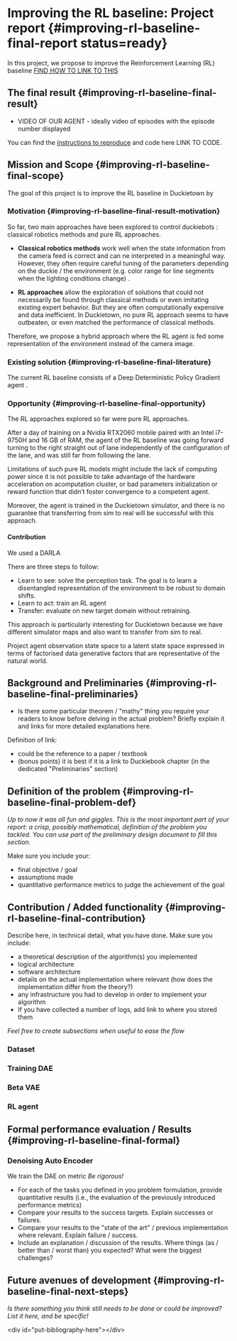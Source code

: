 #  Improving the RL baseline: Project report {#improving-rl-baseline-final-report status=ready}

In this project, we propose to improve the Reinforcement Learning (RL) baseline [FIND HOW TO LINK TO THIS](https://github.com/duckietown/docs-AIDO/blob/master19/book/AIDO/31_task_embodied_strategies/36_rl_baseline.md)

## The final result {#improving-rl-baseline-final-result}

* VIDEO OF OUR AGENT - ideally video of episodes with the episode number displayed

You can find the [instructions to reproduce](#instructions-improving-rl-baseline) and code here LINK TO CODE.
## Mission and Scope {#improving-rl-baseline-final-scope}

The goal of this project is to improve the RL baseline in Duckietown by 


### Motivation {#improving-rl-baseline-final-result-motivation}

So far, two main approaches have been explored to control duckiebots : classical robotics methods and pure RL approaches.

- **Classical robotics methods** work well when the state information from the camera feed is correct and can ne interpreted in a meaningful way. However, they often require careful tuning of the parameters depending on the duckie / the environment (e.g. color range for line segments when the lighting conditions change) . 

- **RL approaches** allow the exploration of solutions that could not necessarily be found through classical methods or even imitating existing expert behavior. But they are often computationally expensive and data inefficient. In Duckietown, no pure RL approach seems to have outbeaten, or even matched the performance of classical methods.

Therefore, we propose a hybrid approach where the RL agent is fed some representation of the environment instead of the camera image. 


### Existing solution {#improving-rl-baseline-final-literature}

The current RL baseline consists of a Deep Deterministic Policy Gradient agent [](#bib:lillicrap2019continuous). 

### Opportunity {#improving-rl-baseline-final-opportunity}

The RL approaches explored so far were pure RL approaches.

After a day of training on a Nvidia RTX2060 mobile paired with an Intel i7-9750H and 16 GB of RAM, the agent of the RL baseline was going forward turning to the right straight out of lane independently of the configuration of the lane, and was still far from following the lane. 

Limitations of such pure RL models might include the lack of computing power since it is not possible to take advantage of the hardware acceleration on acomputation cluster, or bad parameters initialization or reward function that didn’t foster convergence to a competent agent.

Moreover, the agent is trained in the Duckietown simulator, and there is no guarantee that transferring from sim to real will be successful with this approach.

#### Contribution

We used a DARLA [](#bib:higgins2018darla)

There are three steps to follow: 
- Learn to see: solve the perception task. The goal is to learn a disentangled representation of the environment to be robust to domain shifts.
- Learn to act: train an RL agent
- Transfer: evaluate on new target domain without retraining.

This approach is particularly interesting for Duckietown because we have different simulator maps and also want to transfer from sim to real.

Project agent observation state space  to a latent state space expressed in terms of factorised data generative factors that are representative of the natural world.


## Background and Preliminaries {#improving-rl-baseline-final-preliminaries}

* Is there some particular theorem / "mathy" thing you require your readers to know before delving in the actual problem? Briefly explain it and links for more detailed explanations here.

Definition of link:
- could be the reference to a paper / textbook
- (bonus points) it is best if it is a link to Duckiebook chapter (in the dedicated "Preliminaries" section)

## Definition of the problem {#improving-rl-baseline-final-problem-def}

_Up to now it was all fun and giggles. This is the most important part of your report: a crisp, possibly mathematical, definition of the problem you tackled. You can use part of the preliminary design document to fill this section._

Make sure you include your:
- final objective / goal
- assumptions made
- quantitative performance metrics to judge the achievement of the goal

## Contribution / Added functionality {#improving-rl-baseline-final-contribution}

Describe here, in technical detail, what you have done. Make sure you include:
- a theoretical description of the algorithm(s) you implemented
- logical architecture
- software architecture
- details on the actual implementation where relevant (how does the implementation differ from the theory?)
- any infrastructure you had to develop in order to implement your algorithm
- If you have collected a number of logs, add link to where you stored them

_Feel free to create subsections when useful to ease the flow_

### Dataset 
### Training DAE 
### Beta VAE
### RL agent 

## Formal performance evaluation / Results {#improving-rl-baseline-final-formal}

### Denoising Auto Encoder
We train the DAE on
metric 
_Be rigorous!_

- For each of the tasks you defined in you problem formulation, provide quantitative results (i.e., the evaluation of the previously introduced performance metrics)
- Compare your results to the success targets. Explain successes or failures.
- Compare your results to the "state of the art" / previous implementation where relevant. Explain failure / success.
- Include an explanation / discussion of the results. Where things (as / better than / worst than) you expected? What were the biggest challenges?

## Future avenues of development {#improving-rl-baseline-final-next-steps}

_Is there something you think still needs to be done or could be improved? List it here, and be specific!_

&lt;div id="put-bibliography-here"&gt;&lt;/div&gt;